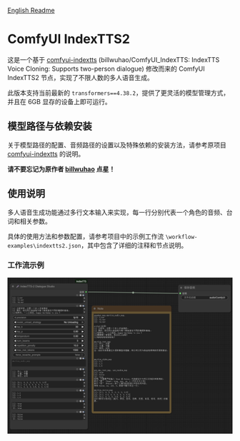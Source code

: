 [English Readme](README.md)

# ComfyUI IndexTTS2

这是一个基于 [comfyui-indextts](https://github.com/billwuhao/ComfyUI_IndexTTS) (billwuhao/ComfyUI_IndexTTS: IndexTTS Voice Cloning: Supports two-person dialogue) 修改而来的 ComfyUI IndexTTS2 节点，实现了不限人数的多人语音生成。

此版本支持当前最新的 `transformers==4.38.2`，提供了更灵活的模型管理方式，并且在 6GB 显存的设备上即可运行。

## 模型路径与依赖安装

关于模型路径的配置、音频路径的设置以及特殊依赖的安装方法，请参考原项目 [comfyui-indextts](https://github.com/billwuhao/ComfyUI_IndexTTS) 的说明。

**请不要忘记为原作者 [billwuhao](https://github.com/billwuhao) 点星！**

## 使用说明

多人语音生成功能通过多行文本输入来实现，每一行分别代表一个角色的音频、台词和相关参数。

具体的使用方法和参数配置，请参考项目中的示例工作流 `\workflow-examples\indextts2.json`，其中包含了详细的注释和节点说明。

### 工作流示例

![Workflow Example](\images\workflow.png)
